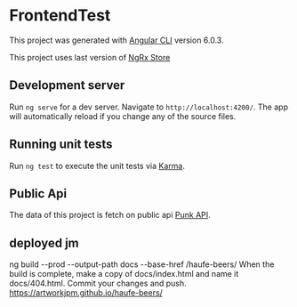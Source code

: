 # FrontendTest

This project was generated with [Angular CLI](https://github.com/angular/angular-cli) version 6.0.3.

This project uses last version of [NgRx Store](https://github.com/ngrx/store)

## Development server

Run `ng serve` for a dev server. Navigate to `http://localhost:4200/`. The app will automatically reload if you change any of the source files.

## Running unit tests

Run `ng test` to execute the unit tests via [Karma](https://karma-runner.github.io).

## Public Api

The data of this project is fetch on public api [Punk API](https://punkapi.com/documentation/v2).

## deployed jm

ng build --prod --output-path docs --base-href /haufe-beers/
When the build is complete, make a copy of docs/index.html and name it docs/404.html.
Commit your changes and push.
https://artworkjpm.github.io/haufe-beers/
